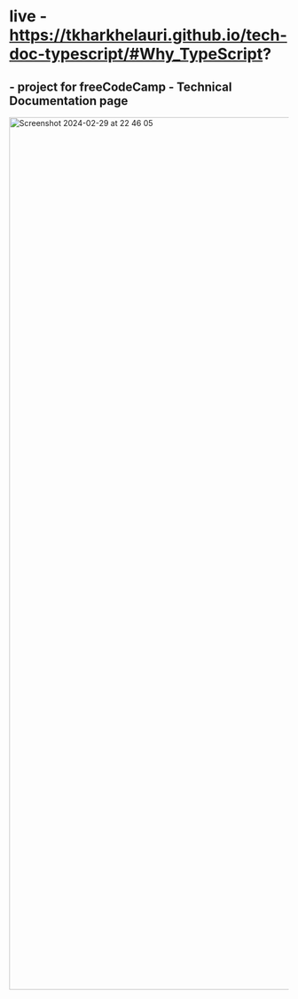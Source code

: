 # live - https://tkharkhelauri.github.io/tech-doc-typescript/#Why_TypeScript?
## - project for freeCodeCamp  -  Technical Documentation page

<img width="1572" alt="Screenshot 2024-02-29 at 22 46 05" src="https://github.com/Tkharkhelauri/tech-doc-typescript/assets/95001028/8af67d52-c15a-4421-a361-eadeea4bc851">
